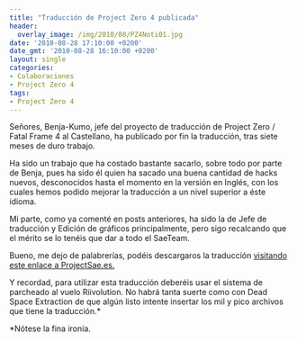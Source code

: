 ```yaml
---
title: "Traducción de Project Zero 4 publicada"
header:
  overlay_image: /img/2010/08/PZ4Noti01.jpg
date: '2010-08-28 17:10:00 +0200'
date_gmt: '2010-08-28 16:10:00 +0200'
layout: single
categories:
- Colaboraciones
- Project Zero 4
tags:
- Project Zero 4
---
```

Señores, Benja-Kumo, jefe del proyecto de traducción de Project Zero / Fatal 
Frame 4 al Castellano, ha publicado por fin la traducción, tras siete meses de 
duro trabajo.

Ha sido un trabajo que ha costado bastante sacarlo, sobre todo por parte de Benja, 
pues ha sido él quien ha sacado una buena cantidad de hacks nuevos, desconocidos 
hasta el momento en la versión en Inglés, con los cuales hemos podido mejorar la 
traducción a un nivel superior a éste idioma.

Mi parte, como ya comenté en posts anteriores, ha sido la de Jefe de traducción y 
Edición de gráficos principalmente, pero sigo recalcando que el mérito se lo tenéis 
que dar a todo el SaeTeam.

Bueno, me dejo de palabrerías, podéis descargaros la traducción 
[visitando este enlace a ProjectSae.es.](http://www.projectsae.es/sae.php)

Y recordad, para utilizar esta traducción deberéis usar el sistema de parcheado al 
vuelo Riivolution. No habrá tanta suerte como con Dead Space Extraction de que algún 
listo intente insertar los mil y pico archivos que tiene la traducción.*

*Nótese la fina ironía.
